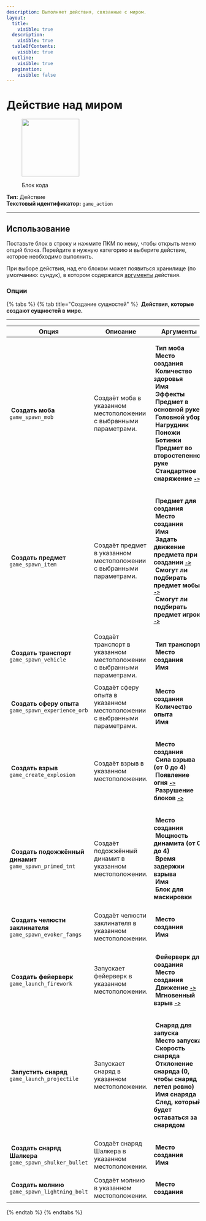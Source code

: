 ```yaml
---
description: Выполняет действия, связанные с миром.
layout:
  title:
    visible: true
  description:
    visible: true
  tableOfContents:
    visible: true
  outline:
    visible: true
  pagination:
    visible: false
---
```


# Действие над миром

<figure><img src="../../../.gitbook/assets/netherrack.png" alt="" width="150"><figcaption><p>Блок кода</p></figcaption></figure>

**Тип:** Действие\
**Текстовый идентификатор:** `game_action`

***

## Использование

Поставьте блок в строку и нажмите ПКМ по нему, чтобы открыть меню опций блока. Перейдите в нужную категорию и выберите действие, которое необходимо выполнить.

При выборе действия, над его блоком может появиться хранилище (по умолчанию: сундук), в котором содержатся [аргументы](../arguments/) действия.

### Опции

{% tabs %}
{% tab title="Создание сущностей" %}
<img src="../../../.gitbook/assets/sheep_spawn_egg.png" alt="" data-size="line"> **Действия, которые создают сущностей в мире.**

***

| Опция                                                                                                                                                                         | Описание                                                                 | Аргументы                                                                                                                                                                                                                                                                                                                                                                                                                                                                                                                                                                                                                                                                                                                                                                                                                                                                                                                                                                                                                                                                                                                                                                                                                                                                                                                                                                                                                                                                                                                                                                                                                                                                                                                                                                                                                                                                                                      |
| ----------------------------------------------------------------------------------------------------------------------------------------------------------------------------- | ------------------------------------------------------------------------ | -------------------------------------------------------------------------------------------------------------------------------------------------------------------------------------------------------------------------------------------------------------------------------------------------------------------------------------------------------------------------------------------------------------------------------------------------------------------------------------------------------------------------------------------------------------------------------------------------------------------------------------------------------------------------------------------------------------------------------------------------------------------------------------------------------------------------------------------------------------------------------------------------------------------------------------------------------------------------------------------------------------------------------------------------------------------------------------------------------------------------------------------------------------------------------------------------------------------------------------------------------------------------------------------------------------------------------------------------------------------------------------------------------------------------------------------------------------------------------------------------------------------------------------------------------------------------------------------------------------------------------------------------------------------------------------------------------------------------------------------------------------------------------------------------------------------------------------------------------------------------------------------------------------- |
| <p><img src="../../../.gitbook/assets/polar_bear_spawn_egg.png" alt="" data-size="line"> <strong>Создать моба</strong><br><code>game_spawn_mob</code></p>                     | Создаёт моба в указанном местоположении с выбранными параметрами.        | <p><a href="../arguments/item.md"><img src="../../../.gitbook/assets/item_frame.png" alt="" data-size="line"></a> <strong>Тип моба</strong><br><a href="../arguments/location.md"><img src="../../../.gitbook/assets/paper.png" alt="" data-size="line"></a> <strong>Место создания</strong><br><a href="../arguments/number.md"><img src="../../../.gitbook/assets/slime_ball.png" alt="" data-size="line"></a> <strong>Количество здоровья</strong><br><a href="../arguments/text.md"><img src="../../../.gitbook/assets/book.png" alt="" data-size="line"></a> <strong>Имя</strong><br><a href="../arguments/potion.md"><img src="../../../.gitbook/assets/dragon_breath.png" alt="" data-size="line"></a> <strong>Эффекты</strong><br><a href="../arguments/item.md"><img src="../../../.gitbook/assets/item_frame.png" alt="" data-size="line"></a> <strong>Предмет в основной руке</strong><br><a href="../arguments/item.md"><img src="../../../.gitbook/assets/item_frame.png" alt="" data-size="line"></a> <strong>Головной убор</strong><br><a href="../arguments/item.md"><img src="../../../.gitbook/assets/item_frame.png" alt="" data-size="line"></a> <strong>Нагрудник</strong><br><a href="../arguments/item.md"><img src="../../../.gitbook/assets/item_frame.png" alt="" data-size="line"></a> <strong>Поножи</strong><br><a href="../arguments/item.md"><img src="../../../.gitbook/assets/item_frame.png" alt="" data-size="line"></a> <strong>Ботинки</strong><br><a href="../arguments/item.md"><img src="../../../.gitbook/assets/item_frame.png" alt="" data-size="line"></a> <strong>Предмет во второстепенной руке</strong><br><a href="../arguments/enum.md"><img src="../../../.gitbook/assets/heart_of_the_sea.png" alt="" data-size="line"></a> <strong>Стандартное снаряжение</strong> <a data-footnote-ref href="#user-content-fn-1"><strong><code>-></code></strong></a></p> |
| <p><img src="../../../.gitbook/assets/iron_sword.png" alt="" data-size="line"> <strong>Создать предмет</strong><br><code>game_spawn_item</code></p>                           | Создаёт предмет в указанном местоположении с выбранными параметрами.     | <p><a href="../arguments/item.md"><img src="../../../.gitbook/assets/item_frame.png" alt="" data-size="line"></a> <strong>Предмет для создания</strong><br><a href="../arguments/location.md"><img src="../../../.gitbook/assets/paper.png" alt="" data-size="line"></a> <strong>Место создания</strong><br><a href="../arguments/text.md"><img src="../../../.gitbook/assets/book.png" alt="" data-size="line"></a> <strong>Имя</strong><br><a href="../arguments/enum.md"><img src="../../../.gitbook/assets/heart_of_the_sea.png" alt="" data-size="line"></a> <strong>Задать движение предмета при создании</strong> <a data-footnote-ref href="#user-content-fn-2"><strong><code>-></code></strong></a><br><a href="../arguments/enum.md"><img src="../../../.gitbook/assets/heart_of_the_sea.png" alt="" data-size="line"></a> <strong>Смогут ли подбирать предмет мобы</strong> <a data-footnote-ref href="#user-content-fn-3"><strong><code>-></code></strong></a><br><a href="../arguments/enum.md"><img src="../../../.gitbook/assets/heart_of_the_sea.png" alt="" data-size="line"></a> <strong>Смогут ли подбирать предмет игроки</strong> <a data-footnote-ref href="#user-content-fn-4"><strong><code>-></code></strong></a></p>                                                                                                                                                                                                                                                                                                                                                                                                                                                                                                                                                                                                                                                                 |
| <p><img src="../../../.gitbook/assets/oak_boat.png" alt="" data-size="line"> <strong>Создать транспорт</strong><br><code>game_spawn_vehicle</code></p>                        | Создаёт транспорт в указанном местоположении с выбранными параметрами.   | <p><a href="../arguments/item.md"><img src="../../../.gitbook/assets/item_frame.png" alt="" data-size="line"></a> <strong>Тип транспорта</strong><br><a href="../arguments/location.md"><img src="../../../.gitbook/assets/paper.png" alt="" data-size="line"></a> <strong>Место создания</strong><br><a href="../arguments/location.md"><img src="../../../.gitbook/assets/book.png" alt="" data-size="line"></a> <strong>Имя</strong></p>                                                                                                                                                                                                                                                                                                                                                                                                                                                                                                                                                                                                                                                                                                                                                                                                                                                                                                                                                                                                                                                                                                                                                                                                                                                                                                                                                                                                                                                                    |
| <p><img src="../../../.gitbook/assets/experience_bottle.gif" alt="" data-size="line"> <strong>Создать сферу опыта</strong><br><code>game_spawn_experience_orb</code></p>      | Создаёт сферу опыта в указанном местоположении с выбранными параметрами. | <p><a href="../arguments/location.md"><img src="../../../.gitbook/assets/paper.png" alt="" data-size="line"></a> <strong>Место создания</strong><br><a href="../arguments/number.md"><img src="../../../.gitbook/assets/slime_ball.png" alt="" data-size="line"></a> <strong>Количество опыта</strong><br><a href="../arguments/text.md"><img src="../../../.gitbook/assets/book.png" alt="" data-size="line"></a> <strong>Имя</strong></p>                                                                                                                                                                                                                                                                                                                                                                                                                                                                                                                                                                                                                                                                                                                                                                                                                                                                                                                                                                                                                                                                                                                                                                                                                                                                                                                                                                                                                                                                    |
| <p><img src="../../../.gitbook/assets/tnt_minecart.png" alt="" data-size="line"> <strong>Создать взрыв</strong><br><code>game_create_explosion</code></p>                     | Создаёт взрыв в указанном местоположении.                                | <p><a href="../arguments/location.md"><img src="../../../.gitbook/assets/paper.png" alt="" data-size="line"></a> <strong>Место создания</strong><br><a href="../arguments/number.md"><img src="../../../.gitbook/assets/slime_ball.png" alt="" data-size="line"></a> <strong>Сила взрыва (от 0 до 4)</strong><br><a href="../arguments/enum.md"><img src="../../../.gitbook/assets/heart_of_the_sea.png" alt="" data-size="line"></a> <strong>Появление огня</strong> <a data-footnote-ref href="#user-content-fn-5"><strong><code>-></code></strong></a><br><a href="../arguments/enum.md"><img src="../../../.gitbook/assets/heart_of_the_sea.png" alt="" data-size="line"></a> <strong>Разрушение блоков</strong> <a data-footnote-ref href="#user-content-fn-6"><strong><code>-></code></strong></a></p>                                                                                                                                                                                                                                                                                                                                                                                                                                                                                                                                                                                                                                                                                                                                                                                                                                                                                                                                                                                                                                                                                                   |
| <p><img src="../../../.gitbook/assets/tnt.png" alt="" data-size="line"> <strong>Создать подожжённый динамит</strong><br><code>game_spawn_primed_tnt</code></p>                | Создаёт подожжённый динамит в указанном местоположении.                  | <p><a href="../arguments/location.md"><img src="../../../.gitbook/assets/paper.png" alt="" data-size="line"></a> <strong>Место создания</strong><br><a href="../arguments/number.md"><img src="../../../.gitbook/assets/slime_ball.png" alt="" data-size="line"></a> <strong>Мощность динамита (от 0 до 4)</strong><br><a href="../arguments/number.md"><img src="../../../.gitbook/assets/slime_ball.png" alt="" data-size="line"></a> <strong>Время задержки взрыва</strong><br><a href="../arguments/text.md"><img src="../../../.gitbook/assets/book.png" alt="" data-size="line"></a> <strong>Имя</strong><br><a href="../arguments/block.md"><img src="../../../.gitbook/assets/chiseled_stone_bricks.png" alt="" data-size="line"></a> <strong>Блок для маскировки</strong></p>                                                                                                                                                                                                                                                                                                                                                                                                                                                                                                                                                                                                                                                                                                                                                                                                                                                                                                                                                                                                                                                                                                                         |
| <p><img src="../../../.gitbook/assets/donkey_spawn_egg.png" alt="" data-size="line"> <strong>Создать челюсти заклинателя</strong><br><code>game_spawn_evoker_fangs</code></p> | Создаёт челюсти заклинателя в указанном местоположении.                  | <p><a href="../arguments/location.md"><img src="../../../.gitbook/assets/paper.png" alt="" data-size="line"></a> <strong>Место создания</strong><br><a href="../arguments/text.md"><img src="../../../.gitbook/assets/book.png" alt="" data-size="line"></a> <strong>Имя</strong></p>                                                                                                                                                                                                                                                                                                                                                                                                                                                                                                                                                                                                                                                                                                                                                                                                                                                                                                                                                                                                                                                                                                                                                                                                                                                                                                                                                                                                                                                                                                                                                                                                                          |
| <p><img src="../../../.gitbook/assets/firework_rocket.png" alt="" data-size="line"> <strong>Создать фейерверк</strong><br><code>game_launch_firework</code></p>               | Запускает фейерверк в указанном местоположении.                          | <p><a href="../arguments/item.md"><img src="../../../.gitbook/assets/item_frame.png" alt="" data-size="line"></a> <strong>Фейерверк для создания</strong><br><a href="../arguments/location.md"><img src="../../../.gitbook/assets/paper.png" alt="" data-size="line"></a> <strong>Место создания</strong><br><a href="../arguments/enum.md"><img src="../../../.gitbook/assets/heart_of_the_sea.png" alt="" data-size="line"></a> <strong>Движение</strong> <a data-footnote-ref href="#user-content-fn-7"><strong><code>-></code></strong></a><br><a href="../arguments/enum.md"><img src="../../../.gitbook/assets/heart_of_the_sea.png" alt="" data-size="line"></a> <strong>Мгновенный взрыв</strong> <a data-footnote-ref href="#user-content-fn-8"><strong><code>-></code></strong></a></p>                                                                                                                                                                                                                                                                                                                                                                                                                                                                                                                                                                                                                                                                                                                                                                                                                                                                                                                                                                                                                                                                                                             |
| <p><img src="../../../.gitbook/assets/arrow.png" alt="" data-size="line"> <strong>Запустить снаряд</strong><br><code>game_launch_projectile</code></p>                        | Запускает снаряд в указанном местоположении.                             | <p><a href="../arguments/item.md"><img src="../../../.gitbook/assets/item_frame.png" alt="" data-size="line"></a> <strong>Снаряд для запуска</strong><br><a href="../arguments/location.md"><img src="../../../.gitbook/assets/paper.png" alt="" data-size="line"></a> <strong>Место запуска</strong><br><a href="../arguments/number.md"><img src="../../../.gitbook/assets/slime_ball.png" alt="" data-size="line"></a> <strong>Скорость снаряда</strong><br><a href="../arguments/number.md"><img src="../../../.gitbook/assets/slime_ball.png" alt="" data-size="line"></a> <strong>Отклонение снаряда (0, чтобы снаряд летел ровно)</strong><br><a href="../arguments/text.md"><img src="../../../.gitbook/assets/book.png" alt="" data-size="line"></a> <strong>Имя снаряда</strong><br><a href="../arguments/"><img src="../../../.gitbook/assets/white_dye.png" alt="" data-size="line"></a> <strong>След, который будет оставаться за снарядом</strong></p>                                                                                                                                                                                                                                                                                                                                                                                                                                                                                                                                                                                                                                                                                                                                                                                                                                                                                                                                           |
| <p><img src="../../../.gitbook/assets/shulker_shell.png" alt="" data-size="line"> <strong>Создать снаряд Шалкера</strong><br><code>game_spawn_shulker_bullet</code></p>       | Создаёт снаряд Шалкера в указанном местоположении.                       | <p><a href="../arguments/location.md"><img src="../../../.gitbook/assets/paper.png" alt="" data-size="line"></a> <strong>Место создания</strong><br><a href="../arguments/text.md"><img src="../../../.gitbook/assets/book.png" alt="" data-size="line"></a> <strong>Имя</strong></p>                                                                                                                                                                                                                                                                                                                                                                                                                                                                                                                                                                                                                                                                                                                                                                                                                                                                                                                                                                                                                                                                                                                                                                                                                                                                                                                                                                                                                                                                                                                                                                                                                          |
| <p><img src="../../../.gitbook/assets/golden_axe.png" alt="" data-size="line"> <strong>Создать молнию</strong><br><code>game_spawn_lightning_bolt</code></p>                  | Создаёт молнию в указанном местоположении.                               | [<img src="../../../.gitbook/assets/paper.png" alt="" data-size="line">](../arguments/location.md) **Место создания**                                                                                                                                                                                                                                                                                                                                                                                                                                                                                                                                                                                                                                                                                                                                                                                                                                                                                                                                                                                                                                                                                                                                                                                                                                                                                                                                                                                                                                                                                                                                                                                                                                                                                                                                                                                          |
{% endtab %}
{% endtabs %}

[^1]: * Включить
    * Выключить

[^2]: * Да
    * Нет

[^3]: * Да
    * Нет

[^4]: * Да
    * Нет

[^5]: * Включить
    * Выключить

[^6]: * Включить
    * Выключить

[^7]: * Вверх
    * Направленное

[^8]: * Да
    * Нет
